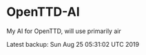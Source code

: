 # OpenTTD-AI
My AI for OpenTTD, will use primarily air

Latest backup: Sun Aug 25 05:31:02 UTC 2019
